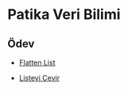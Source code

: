 # Patika Veri Bilimi
## Ödev

- [Flatten List](https://github.com/aliulu0/patikaVeriBilimi/blob/main/Veri%20Bilimi/Python%20Temel/flatten.py)

- [Listeyi Çevir](https://github.com/aliulu0/patikaVeriBilimi/blob/main/Veri%20Bilimi/Python%20Temel/reversedList.py)
